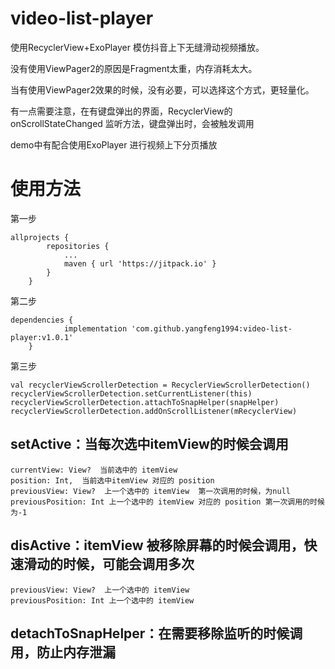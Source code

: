 # video-list-player

使用RecyclerView+ExoPlayer 模仿抖音上下无缝滑动视频播放。

没有使用ViewPager2的原因是Fragment太重，内存消耗太大。

当有使用ViewPager2效果的时候，没有必要，可以选择这个方式，更轻量化。

有一点需要注意，在有键盘弹出的界面，RecyclerView的 onScrollStateChanged 监听方法，键盘弹出时，会被触发调用

demo中有配合使用ExoPlayer 进行视频上下分页播放


# 使用方法
第一步
```
allprojects {
		repositories {
			...
			maven { url 'https://jitpack.io' }
		}
	}
```
第二步

```
dependencies {
	        implementation 'com.github.yangfeng1994:video-list-player:v1.0.1'
	}
```
第三步

```
val recyclerViewScrollerDetection = RecyclerViewScrollerDetection()
recyclerViewScrollerDetection.setCurrentListener(this)
recyclerViewScrollerDetection.attachToSnapHelper(snapHelper)
recyclerViewScrollerDetection.addOnScrollListener(mRecyclerView)
```

## setActive：当每次选中itemView的时候会调用
```
currentView: View?  当前选中的 itemView
position: Int,  当前选中itemView 对应的 position
previousView: View?  上一个选中的 itemView  第一次调用的时候，为null
previousPosition: Int 上一个选中的 itemView 对应的 position 第一次调用的时候为-1
```

## disActive：itemView 被移除屏幕的时候会调用，快速滑动的时候，可能会调用多次
```
previousView: View?  上一个选中的 itemView 
previousPosition: Int 上一个选中的 itemView 
```
## detachToSnapHelper：在需要移除监听的时候调用，防止内存泄漏
